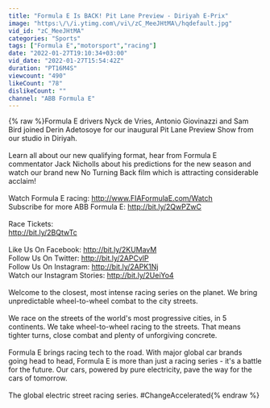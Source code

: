 ```yaml
---
title: "Formula E Is BACK! Pit Lane Preview - Diriyah E-Prix"
image: "https:\/\/i.ytimg.com\/vi\/zC_MeeJHtMA\/hqdefault.jpg"
vid_id: "zC_MeeJHtMA"
categories: "Sports"
tags: ["Formula E","motorsport","racing"]
date: "2022-01-27T19:10:34+03:00"
vid_date: "2022-01-27T15:54:42Z"
duration: "PT16M4S"
viewcount: "490"
likeCount: "78"
dislikeCount: ""
channel: "ABB Formula E"
---
```

{% raw %}Formula E drivers Nyck de Vries, Antonio Giovinazzi and Sam Bird joined Derin Adetosoye for our inaugural Pit Lane Preview Show from our studio in Diriyah.<br /><br />Learn all about our new qualifying format, hear from Formula E commentator Jack Nicholls about his predictions for the new season and watch our brand new No Turning Back film which is attracting considerable acclaim!<br /><br />Watch Formula E racing: <a rel="nofollow" target="blank" href="http://www.FIAFormulaE.com/Watch">http://www.FIAFormulaE.com/Watch</a><br />Subscribe for more ABB Formula E: <a rel="nofollow" target="blank" href="http://bit.ly/2QwPZwC">http://bit.ly/2QwPZwC</a><br /><br />Race Tickets:<br /><a rel="nofollow" target="blank" href="http://bit.ly/2BQtwTc">http://bit.ly/2BQtwTc</a><br /> <br />Like Us On Facebook: <a rel="nofollow" target="blank" href="http://bit.ly/2KUMavM">http://bit.ly/2KUMavM</a><br />Follow Us On Twitter: <a rel="nofollow" target="blank" href="http://bit.ly/2APCvlP">http://bit.ly/2APCvlP</a><br />Follow Us On Instagram: <a rel="nofollow" target="blank" href="http://bit.ly/2APK1Nj">http://bit.ly/2APK1Nj</a><br />Watch our Instagram Stories: <a rel="nofollow" target="blank" href="http://bit.ly/2UeiYo4">http://bit.ly/2UeiYo4</a><br /> <br />Welcome to the closest, most intense racing series on the planet. We bring unpredictable wheel-to-wheel combat to the city streets.<br /> <br />We race on the streets of the world's most progressive cities, in 5 continents. We take wheel-to-wheel racing to the streets. That means tighter turns, close combat and plenty of unforgiving concrete.<br /> <br />Formula E brings racing tech to the road. With major global car brands going head to head, Formula E is more than just a racing series - it's a battle for the future. Our cars, powered by pure electricity, pave the way for the cars of tomorrow.<br /><br />The global electric street racing series. #ChangeAccelerated{% endraw %}
